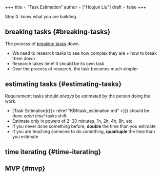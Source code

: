 +++
title = "Task Estimation"
author = ["Houjun Liu"]
draft = false
+++

Step 0: know what you are building.


## breaking tasks {#breaking-tasks}

The process of [breaking tasks](#breaking-tasks) down.

-   We need to research tasks to see how complex they are + how to break them down
-   Research takes time! It should be its own task
-   Over the process of research, the task becomes much simpler


## estimating tasks {#estimating-tasks}

Requirement: tasks should _always_ be estimated by the person doing the work.

-   [Task Estimation]({{< relref "KBhtask_estimation.md" >}}) should be done _each time!_ tasks shift
-   Estimate only in powers of 2: 30 minutes, 1h, 2h, 4h, 8h, etc.
-   If you never done something before, **double** the time than you estimate
-   If you are teaching someone to do something, **quadruple** the time than you estimate


## time iterating {#time-iterating}


## MVP {#mvp}